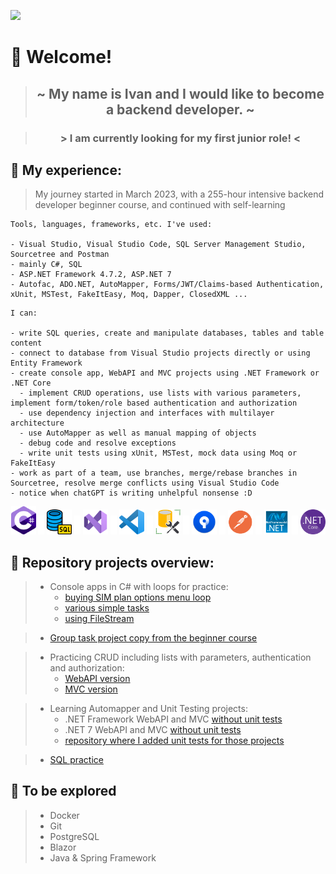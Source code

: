 ![](https://komarev.com/ghpvc/?username=kovac031)

# 🚀 Welcome! 

> ## <p align="center"> ~ My name is Ivan and I would like to become a backend developer. ~  </p>

> ### <p align="center"> > I am currently looking for my first junior role! < </p>
  
## 📝 My experience:           

> My journey started in March 2023, with a 255-hour intensive backend developer beginner course, and continued with self-learning

```
Tools, languages, frameworks, etc. I've used:

- Visual Studio, Visual Studio Code, SQL Server Management Studio, Sourcetree and Postman
- mainly C#, SQL
- ASP.NET Framework 4.7.2, ASP.NET 7
- Autofac, ADO.NET, AutoMapper, Forms/JWT/Claims-based Authentication, xUnit, MSTest, FakeItEasy, Moq, Dapper, ClosedXML ...
```

```
I can:

- write SQL queries, create and manipulate databases, tables and table content
- connect to database from Visual Studio projects directly or using Entity Framework
- create console app, WebAPI and MVC projects using .NET Framework or .NET Core
  - implement CRUD operations, use lists with various parameters, implement form/token/role based authentication and authorization
  - use dependency injection and interfaces with multilayer architecture
  - use AutoMapper as well as manual mapping of objects
  - debug code and resolve exceptions
  - write unit tests using xUnit, MSTest, mock data using Moq or FakeItEasy
- work as part of a team, use branches, merge/rebase branches in Sourcetree, resolve merge conflicts using Visual Studio Code
- notice when chatGPT is writing unhelpful nonsense :D
```
<p align="center"> <!-- jbg padding/margin ne slusa, workaround je transparent png -->
<img width="40px" src="https://github.com/kovac031/kovac031/blob/main/images/Csharp.png"/> 
  <img src="https://github.com/kovac031/kovac031/blob/main/images/transparent-margin.png"/> 
<img width="40px" src="https://github.com/kovac031/kovac031/blob/main/images/sql.png"/>
  <img src="https://github.com/kovac031/kovac031/blob/main/images/transparent-margin.png"/> 
<img width="40px" src="https://github.com/kovac031/kovac031/blob/main/images/visual studio.png"/>
  <img src="https://github.com/kovac031/kovac031/blob/main/images/transparent-margin.png"/> 
<img width="40px" src="https://github.com/kovac031/kovac031/blob/main/images/vs code.png"/>
  <img src="https://github.com/kovac031/kovac031/blob/main/images/transparent-margin.png"/> 
<img width="40px" src="https://github.com/kovac031/kovac031/blob/main/images/SSMS.png"/>
  <img src="https://github.com/kovac031/kovac031/blob/main/images/transparent-margin.png"/> 
<img width="40px" src="https://github.com/kovac031/kovac031/blob/main/images/sourcetree.png"/>
  <img src="https://github.com/kovac031/kovac031/blob/main/images/transparent-margin.png"/> 
<img width="40px" src="https://github.com/kovac031/kovac031/blob/main/images/postman.png"/>
  <img src="https://github.com/kovac031/kovac031/blob/main/images/transparent-margin.png"/> 
<img width="40px" src="https://github.com/kovac031/kovac031/blob/main/images/NET_framework.png"/>
  <img src="https://github.com/kovac031/kovac031/blob/main/images/transparent-margin.png"/> 
<img width="40px" src="https://github.com/kovac031/kovac031/blob/main/images/NET_core.png"/>
</p> 

## 💾 Repository projects overview:

> - Console apps in C# with loops for practice:
>   - [buying SIM plan options menu loop](https://github.com/kovac031/ConsoleApp-AktivacijaSimpaOpcije)
>   - [various simple tasks](https://github.com/kovac031/Mono-Elpros-PracticeTasks)
>   - [using FileStream](https://github.com/kovac031/ConsoleApp-FileStream-txt)

> - [Group task project copy from the beginner course](https://github.com/kovac031/Mono-Elpros-FinalExam)

> - Practicing CRUD including lists with parameters, authentication and authorization:
>   - [WebAPI version](https://github.com/kovac031/PlayPalMini-WebAPI)
>   - [MVC version](https://github.com/kovac031/PlayPalMini-MVC)

> - Learning Automapper and Unit Testing projects:
>   - .NET Framework WebAPI and MVC [without unit tests](https://github.com/kovac031/AutoMapper-EF)
>   - .NET 7 WebAPI and MVC [without unit tests](https://github.com/kovac031/AutoMapper-Core)
>   - [repository where I added unit tests for those projects](https://github.com/kovac031/LearningUnitTesting)

> - [SQL practice](https://github.com/kovac031/SQL-practice)

## 🚧 To be explored
> - Docker
> - Git
> - PostgreSQL
> - Blazor
> - Java & Spring Framework

